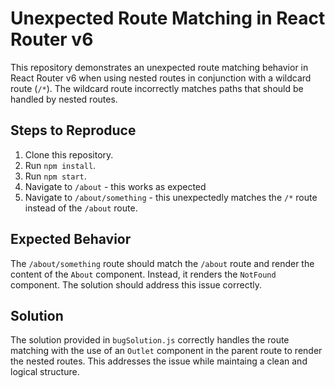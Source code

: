 # Unexpected Route Matching in React Router v6

This repository demonstrates an unexpected route matching behavior in React Router v6 when using nested routes in conjunction with a wildcard route (`/*`).  The wildcard route incorrectly matches paths that should be handled by nested routes.

## Steps to Reproduce

1. Clone this repository.
2. Run `npm install`.
3. Run `npm start`.
4. Navigate to `/about` - this works as expected
5. Navigate to `/about/something` - this unexpectedly matches the `/*` route instead of the `/about` route. 

## Expected Behavior

The `/about/something` route should match the `/about` route and render the content of the `About` component. Instead, it renders the `NotFound` component. The solution should address this issue correctly. 

## Solution

The solution provided in `bugSolution.js` correctly handles the route matching with the use of an `Outlet` component in the parent route to render the nested routes. This addresses the issue while maintaing a clean and logical structure.